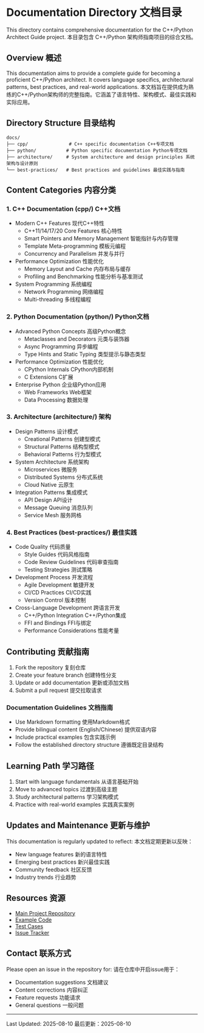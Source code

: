 # Documentation Directory 文档目录

This directory contains comprehensive documentation for the C++/Python Architect Guide project.
本目录包含 C++/Python 架构师指南项目的综合文档。

## Overview 概述

This documentation aims to provide a complete guide for becoming a proficient C++/Python architect. It covers language specifics, architectural patterns, best practices, and real-world applications.
本文档旨在提供成为熟练的C++/Python架构师的完整指南。它涵盖了语言特性、架构模式、最佳实践和实际应用。

## Directory Structure 目录结构

```
docs/
├── cpp/               # C++ specific documentation C++专项文档
├── python/           # Python specific documentation Python专项文档
├── architecture/     # System architecture and design principles 系统架构与设计原则
└── best-practices/   # Best practices and guidelines 最佳实践与指南
```

## Content Categories 内容分类

### 1. C++ Documentation (cpp/) C++文档
- Modern C++ Features 现代C++特性
  - C++11/14/17/20 Core Features 核心特性
  - Smart Pointers and Memory Management 智能指针与内存管理
  - Template Meta-programming 模板元编程
  - Concurrency and Parallelism 并发与并行
- Performance Optimization 性能优化
  - Memory Layout and Cache 内存布局与缓存
  - Profiling and Benchmarking 性能分析与基准测试
- System Programming 系统编程
  - Network Programming 网络编程
  - Multi-threading 多线程编程

### 2. Python Documentation (python/) Python文档
- Advanced Python Concepts 高级Python概念
  - Metaclasses and Decorators 元类与装饰器
  - Async Programming 异步编程
  - Type Hints and Static Typing 类型提示与静态类型
- Performance Optimization 性能优化
  - CPython Internals CPython内部机制
  - C Extensions C扩展
- Enterprise Python 企业级Python应用
  - Web Frameworks Web框架
  - Data Processing 数据处理

### 3. Architecture (architecture/) 架构
- Design Patterns 设计模式
  - Creational Patterns 创建型模式
  - Structural Patterns 结构型模式
  - Behavioral Patterns 行为型模式
- System Architecture 系统架构
  - Microservices 微服务
  - Distributed Systems 分布式系统
  - Cloud Native 云原生
- Integration Patterns 集成模式
  - API Design API设计
  - Message Queuing 消息队列
  - Service Mesh 服务网格

### 4. Best Practices (best-practices/) 最佳实践
- Code Quality 代码质量
  - Style Guides 代码风格指南
  - Code Review Guidelines 代码审查指南
  - Testing Strategies 测试策略
- Development Process 开发流程
  - Agile Development 敏捷开发
  - CI/CD Practices CI/CD实践
  - Version Control 版本控制
- Cross-Language Development 跨语言开发
  - C++/Python Integration C++/Python集成
  - FFI and Bindings FFI与绑定
  - Performance Considerations 性能考量

## Contributing 贡献指南

1. Fork the repository 复刻仓库
2. Create your feature branch 创建特性分支
3. Update or add documentation 更新或添加文档
4. Submit a pull request 提交拉取请求

### Documentation Guidelines 文档指南

- Use Markdown formatting 使用Markdown格式
- Provide bilingual content (English/Chinese) 提供双语内容
- Include practical examples 包含实践示例
- Follow the established directory structure 遵循既定目录结构

## Learning Path 学习路径

1. Start with language fundamentals 从语言基础开始
2. Move to advanced topics 过渡到高级主题
3. Study architectural patterns 学习架构模式
4. Practice with real-world examples 实践真实案例

## Updates and Maintenance 更新与维护

This documentation is regularly updated to reflect:
本文档定期更新以反映：

- New language features 新的语言特性
- Emerging best practices 新兴最佳实践
- Community feedback 社区反馈
- Industry trends 行业趋势

## Resources 资源

- [Main Project Repository](https://github.com/wangergou135/cpp-python-architect-guide)
- [Example Code](../examples/)
- [Test Cases](../tests/)
- [Issue Tracker](https://github.com/wangergou135/cpp-python-architect-guide/issues)

## Contact 联系方式

Please open an issue in the repository for:
请在仓库中开启issue用于：

- Documentation suggestions 文档建议
- Content corrections 内容纠正
- Feature requests 功能请求
- General questions 一般问题

---

Last Updated: 2025-08-10
最后更新：2025-08-10
